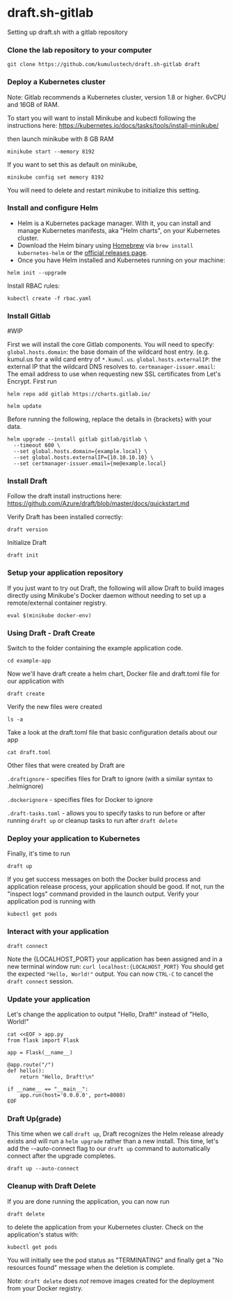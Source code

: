 # draft.sh-gitlab
Setting up draft.sh with a gitlab repository
### Clone the lab repository to your computer
```
git clone https://github.com/kumulustech/draft.sh-gitlab draft
```
### Deploy a Kubernetes cluster
Note: Gitlab recommends a Kubernetes cluster, version 1.8 or higher. 6vCPU and 16GB of RAM.

To start you will want to install Minikube and kubectl following the instructions here: 
https://kubernetes.io/docs/tasks/tools/install-minikube/

then launch minikube with 8 GB RAM
```
minikube start --memory 8192
```
If you want to set this as default on minikube, 
```
minikube config set memory 8192
```
You will need to delete and restart minikube to initialize this setting.

### Install and configure Helm
- Helm is a Kubernetes package manager. With it, you can install and manage Kubernetes manifests, aka "Helm charts", on your Kubernetes cluster.
- Download the Helm binary using [Homebrew](https://brew.sh/) via `brew install kubernetes-helm` or the [official releases page](https://github.com/kubernetes/helm/releases).
- Once you have Helm installed and Kubernetes running on your machine:
```
helm init --upgrade
```
Install RBAC rules:
```
kubectl create -f rbac.yaml
```
### Install Gitlab 

#WIP

First we will install the core Gitlab components. You will need to specify:
```global.hosts.domain```: the base domain of the wildcard host entry. (e.g. kumul.us for a wild card entry of ```*.kumul.us```.
```global.hosts.externalIP```: the external IP that the wildcard DNS resolves to.
```certmanager-issuer.email```: The email address to use when requesting new SSL certificates from Let's Encrypt.
First run
```
helm repo add gitlab https://charts.gitlab.io/
```
```
helm update
```
Before running the following, replace the details in {brackets} with your data.
```
helm upgrade --install gitlab gitlab/gitlab \
  --timeout 600 \
  --set global.hosts.domain={example.local} \
  --set global.hosts.externalIP={10.10.10.10} \
  --set certmanager-issuer.email={me@example.local}
```

### Install Draft
Follow the draft install instructions here:
https://github.com/Azure/draft/blob/master/docs/quickstart.md

Verify Draft has been installed correctly:

```
draft version
```
Initialize Draft
```
draft init
```
### Setup your application repository
If you just want to try out Draft, the following will allow Draft to build images directly using Minikube's Docker daemon without needing to set up a remote/external container registry.
```
eval $(minikube docker-env)
```
### Using Draft - Draft Create
Switch to the folder containing the example application code.
```
cd example-app
```
Now we'll have draft create a helm chart, Docker file and draft.toml file for our application with 
```
draft create
```
Verify the new files were created
```
ls -a
```
Take a look at the draft.toml file that basic configuration details about our app
```
cat draft.toml
```
Other files that were created by Draft are

```.draftignore``` - specifies files for Draft to ignore (with a similar syntax to .helmignore)

```.dockerignore``` - specifies files for Docker to ignore

```.draft-tasks.toml``` - allows you to specify tasks to run before or after running ```draft up``` or cleanup tasks to run after ```draft delete```

### Deploy your application to Kubernetes
Finally, it's time to run 
```
draft up
```
If you get success messages on both the Docker build process and application release process, your application should be good. If not, run the "inspect logs" command provided in the launch output. 
Verify your application pod is running with 
```
kubectl get pods
```
### Interact with your application
```
draft connect
```
Note the {LOCALHOST_PORT} your application has been assigned and in a new terminal window run:
```curl localhost:{LOCALHOST_PORT}```
You should get the expected ```"Hello, World!"``` output.
You can now ```CTRL-C``` to cancel the ```draft connect``` session.

### Update your application
Let's change the application to output "Hello, Draft!" instead of "Hello, World!"

```
cat <<EOF > app.py
from flask import Flask

app = Flask(__name__)

@app.route("/")
def hello():
    return "Hello, Draft!\n"

if __name__ == "__main__":
    app.run(host='0.0.0.0', port=8080)
EOF
```
### Draft Up(grade)
This time when we call ```draft up```, Draft recognizes the Helm release already exists and will run a ```helm upgrade``` rather than a new install. This time, let's add the --auto-connect flag to our ```draft up``` command to automatically connect after the upgrade completes.
```
draft up --auto-connect
```
### Cleanup with Draft Delete
If you are done running the application, you can now run
```
draft delete
```
to delete the application from your Kubernetes cluster. Check on the application's status with:
```
kubectl get pods
```

You will initially see the pod status as "TERMINATING" and finally get a "No resources found" message when the deletion is complete.

Note: ```draft delete``` does _not_ remove images created for the deployment from your Docker registry.
